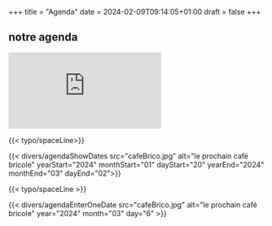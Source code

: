 +++
title = "Agenda"
date = 2024-02-09T09:14:05+01:00
draft = false
+++


<div class="bg-mycolor-100 "> 

## notre agenda

<iframe class="mx-auto w-full h-screen p-2 md:p-4 border-4 border-mycolor-800" src="https://calendar.google.com/calendar/embed?height=600&wkst=1&bgcolor=%23ffffff&ctz=Europe%2FParis&mode=WEEK&src=bWNiZXRoODJAZ21haWwuY29t&color=%237986CB"   frameborder="0" scrolling="no"></iframe>
</div>

{{< typo/spaceLine>}}

<!-- {{< divers/agendaShowDates src="cafeBrico.jpg" alt="le prochain café bricole" >}} -->
<div class="w-5/12 mx-auto">
{{< divers/agendaShowDates src="cafeBrico.jpg" alt="le prochain café bricole" yearStart="2024" monthStart="01" dayStart="20" yearEnd="2024" monthEnd="03" dayEnd="02">}}
</div>
<!-- ![texte alternatif](cafeBrico.jpg) -->

{{< typo/spaceLine >}}
<div class="w-5/12 mx-auto">
{{< divers/agendaEnterOneDate src="cafeBrico.jpg" alt="le prochain café bricole" year="2024" month="03" day="6" >}}
</div>